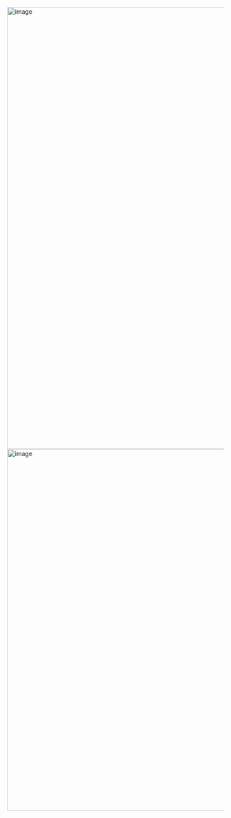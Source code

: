 <img width="1773" height="1028" alt="image" src="https://github.com/user-attachments/assets/20902a48-18be-49b4-8160-020c8145f8ef" />
<img width="649" height="841" alt="image" src="https://github.com/user-attachments/assets/33a3e772-608f-41ed-a24e-ef4f5d980295" />
